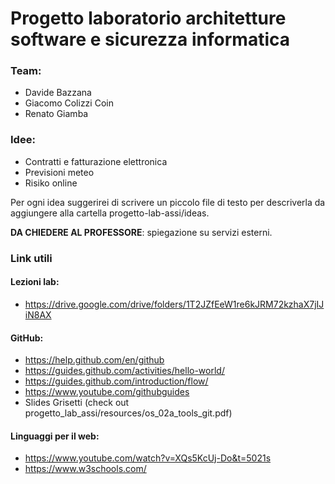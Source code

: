 # Progetto laboratorio architetture software e sicurezza informatica

### Team:
- Davide Bazzana
- Giacomo Colizzi Coin
- Renato Giamba

### Idee:
- Contratti e fatturazione elettronica
- Previsioni meteo
- Risiko online

Per ogni idea suggerirei di scrivere un piccolo file di testo per descriverla da aggiungere alla cartella progetto-lab-assi/ideas.

**DA CHIEDERE AL PROFESSORE**: spiegazione su servizi esterni.

### Link utili
#### Lezioni lab:
- https://drive.google.com/drive/folders/1T2JZfEeW1re6kJRM72kzhaX7jIJiN8AX

#### GitHub:
- https://help.github.com/en/github
- https://guides.github.com/activities/hello-world/
- https://guides.github.com/introduction/flow/
- https://www.youtube.com/githubguides
- Slides Grisetti (check out progetto_lab_assi/resources/os_02a_tools_git.pdf)
          
#### Linguaggi per il web:
- https://www.youtube.com/watch?v=XQs5KcUj-Do&t=5021s
- https://www.w3schools.com/
